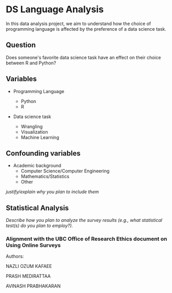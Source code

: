# DS Language Analysis

In this data analysis project, we aim to understand how the choice of programming language is affected by the preference of a data science task. 

## Question

Does someone's favorite data science task have an effect on their choice between R and Python?

## Variables

* Programming Language
	* Python
	* R

* Data science task
	* Wrangling
	* Visualization
	* Machine Learning


## Confounding variables

* Academic background
	* Computer Science/Computer Engineering
	* Mathematics/Statistics
	* Other

*justify/explain why you plan to include them*

	
## Statistical Analysis

*Describe how you plan to analyze the survey results (e.g., what statistical test(s) do you plan to employ?).*


### Alignment with the  UBC Office of Research Ethics document on Using Online Surveys

Authors: 

NAZLI OZUM KAFAEE

PRASH MEDIRATTAA

AVINASH PRABHAKARAN
